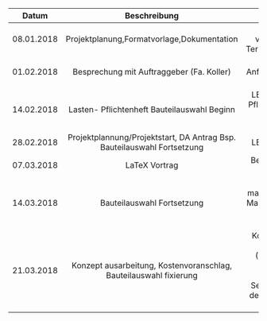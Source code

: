 Datum|Beschreibung|Bemerkung|Zeit
----- | :--------:|:-------:| ------:
08.01.2018|Projektplanung,Formatvorlage,Dokumentation|Besprechung des verwendeten Formates, Termin-/Meilensteinplanung|150 min
01.02.2018|Besprechung mit Auftraggeber (Fa. Koller)|Besprechung der Anforderungen (göße, Akku, Montage usw.)|20 min
14.02.2018|Lasten- Pflichtenheft Bauteilauswahl Beginn|LED matrix/Display suche  Pflichtenheft erstellen nach absprache mit dem Auftraggeber |150 min
28.02.2018|Projektplannung/Projektstart, DA Antrag Bsp. Bauteilauswahl Fortsetzung|LED matrix/Display suche|150 min
07.03.2018|LaTeX Vortrag | Besprechung der nutzung von LaTeX||100 min
14.03.2018|Bauteilauswahl Fortsetzung|Sensoren, Taster, LED matrix/Display auswahl  LED Martix nicht möglich da man keine einzelne LED ansteuern kann|150 min
21.03.2018|Konzept ausarbeitung, Kostenvoranschlag, Bauteilauswahl fixierung|Konzept ausarbeitung für den Auftraggeber (Laufschrift oder nicht), Kostenvoranschlag berechnen (Bauteile, Sensoren usw.), Fixierung der Ausgewählten Bauteile sowie Software ideen|150min

